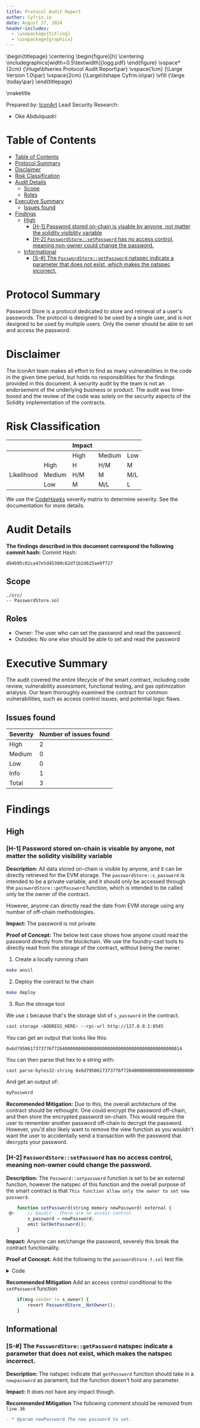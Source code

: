 ```yaml
---
title: Protocol Audit Report
author: Cyfrin.io
date: August 27, 2024
header-includes:
  - \usepackage{titling}
  - \usepackage{graphicx}
---
```


\begin{titlepage}
    \centering
    \begin{figure}[h]
        \centering
        \includegraphics[width=0.5\textwidth]{logg.pdf} 
    \end{figure}
    \vspace*{2cm}
    {\Huge\bfseries Protocol Audit Report\par}
    \vspace{1cm}
    {\Large Version 1.0\par}
    \vspace{2cm}
    {\Large\itshape Cyfrin.io\par}
    \vfill
    {\large \today\par}
\end{titlepage}

\maketitle

<!-- Your report starts here! -->

Prepared by: [IconArt](https://cyfrin.io)
Lead Security Research: 
- Oke Abdulquadri

# Table of Contents
- [Table of Contents](#table-of-contents)
- [Protocol Summary](#protocol-summary)
- [Disclaimer](#disclaimer)
- [Risk Classification](#risk-classification)
- [Audit Details](#audit-details)
  - [Scope](#scope)
  - [Roles](#roles)
- [Executive Summary](#executive-summary)
  - [Issues found](#issues-found)
- [Findings](#findings)
  - [High](#high)
    - [\[H-1\] Password stored on-chain is visable by anyone, not matter the solidity visibility variable](#h-1-password-stored-on-chain-is-visable-by-anyone-not-matter-the-solidity-visibility-variable)
    - [\[H-2\] `PasswordStore::setPassword` has no access control, meaning non-owner could change the password.](#h-2-passwordstoresetpassword-has-no-access-control-meaning-non-owner-could-change-the-password)
  - [Informational](#informational)
    - [\[S-#\] The `PasswordStore::getPassword` natspec indicate a parameter that does not exist, which makes the natspec incorrect.](#s--the-passwordstoregetpassword-natspec-indicate-a-parameter-that-does-not-exist-which-makes-the-natspec-incorrect)

# Protocol Summary


Password Store is a protocol dedicated to store and retrieval of a user's passwords. The protocol is designed to be used by a single user, and is not designed to be used by multiple users. Only the owner should be able to set and access the password.

# Disclaimer

The IconArt team makes all effort to find as many vulnerabilities in the code in the given time period, but holds no responsibilities for the findings provided in this document. A security audit by the team is not an endorsement of the underlying business or product. The audit was time-boxed and the review of the code was solely on the security aspects of the Solidity implementation of the contracts.

# Risk Classification

|            |        | Impact |        |     |
| ---------- | ------ | ------ | ------ | --- |
|            |        | High   | Medium | Low |
|            | High   | H      | H/M    | M   |
| Likelihood | Medium | H/M    | M      | M/L |
|            | Low    | M      | M/L    | L   |

We use the [CodeHawks](https://docs.codehawks.com/hawks-auditors/how-to-evaluate-a-finding-severity) severity matrix to determine severity. See the documentation for more details.

# Audit Details 

**The findings described in this document correspond the following commit hash:**
Commit Hash:
```
d84b95c02ca47e5d45300c62df1b2d625ae9f727
```
## Scope 

```
./src/
-- PasswordStore.sol
```
## Roles
- Owner: The user who can set the password and read the password.
- Outsides: No one else should be able to set and read the password
  
# Executive Summary

The audit covered the entire lifecycle of the smart contract, including code review, vulnerability assessment, functional testing, and gas optimization analysis. Our team thoroughly examined the contract for common vulnerabilities, such as access control issues, and potential logic flaws.



## Issues found
| Severity | Number of issues found |
| -------- | ---------------------- |
| High     | 2                      |
| Medium   | 0                      |
| Low      | 0                      |
| Info     | 1                      |
| Total    | 3                      |

# Findings
## High

### [H-1] Password stored on-chain is visable by anyone, not matter the solidity visibility variable

**Description:** All data stored on-chain is visible by anyone, and it can be directly retrieved for the EVM storage. The 
`passwordStore::s_password` is intended to be a private variable, and it should only be accessed through the 
`passwordStore::getPassword` function, which is intended to be called only be the owner of the contract.

However, anyone can directly read the date from EVM storage using any number of off-chain methodologies.

**Impact:** The password is not private.

**Proof of Concept:** The below test case shows how anyone could read the password directly from the blockchain. We use the 
foundry-cast tools to directly read from the storage of the contract, without being the owner.

1. Create a locally running chain
```bash
make anvil
```

2. Deploy the contract to the chain
```bash
make deploy
```
3. Run the storage tool

We use `1` because that's the storage slot of `s_password` in the contract.

```bash
cast storage <ADDRESS_HERE> --rpc-url http://127.0.0.1:8545
```

You can get an output that looks like this: 

`0x6d7950617373776f726400000000000000000000000000000000000000000014`

You can then parse that hex to a string with: 

```bash
cast parse-bytes32-string 0x6d7950617373776f726400000000000000000000000000000000000000000014
```

And get an output of:

```bash
myPassword
```
**Recommended Mitigation:** Due to this, the overall architecture of the contract should be rethought. One could encrypt the password off-chain, and then store the encrypted password on-chain. This would require the user to remember another password off-chain to decrypt the password. However, you'd also likely want to remove the view function as you wouldn't want the user to accidentally send a transaction with the password that decrypts your password. 


### [H-2] `PasswordStore::setPassword` has no access control, meaning non-owner could change the password.

**Description:** The `Password::setpassword` function is set to be an external function, however the natspec of this function and the overall purpose of the smart contract is that `This function allow only the owner to set new password`.

```javascript
    function setPassword(string memory newPassword) external {
 @>     // @audit - There are no access control
        s_password = newPassword;
        emit SetNetPassword();
    }
```

**Impact:** Anyone can set/change the password, severely this break the contract functionality.

**Proof of Concept:** Add the following to the `passwordStore.t.sol` test file.

<details>
<summary>Code</summary>

```javascript
    function test_anyoneCanSetPassword(address randomAddress) public {
        vm.assume(randomAddress != owner);
        vm.prank(randomAddress);
        string memory expectedPassword = "MyNewPassword";
        passwordStore.setPassword(expectedPassword);

        vm.prank(owner);
        string memory actualPassword = passwordStore.getPassword();
        
        assertEq(expectedPassword, actualPassword);

    }
```

</details>

**Recommended Mitigation** Add an access control conditional to the `setPassword` function

```javascript
    if(msg.sender != s_owner) {
        revert PasswordStore__NotOwner();
    }
```


## Informational
### [S-#] The `PasswordStore::getPassword` natspec indicate a parameter that does not exist, which makes the natspec incorrect.


**Description:** The natspec indicate that `getPassword` function should take in a `newpassword` as parament, but the function doesn't hold any parameter.

**Impact:** It does not have any impact though.

**Recommended Mitigation** The following comment should be removed from `line 36`
```diff
- * @param newPassword The new password to set.
```